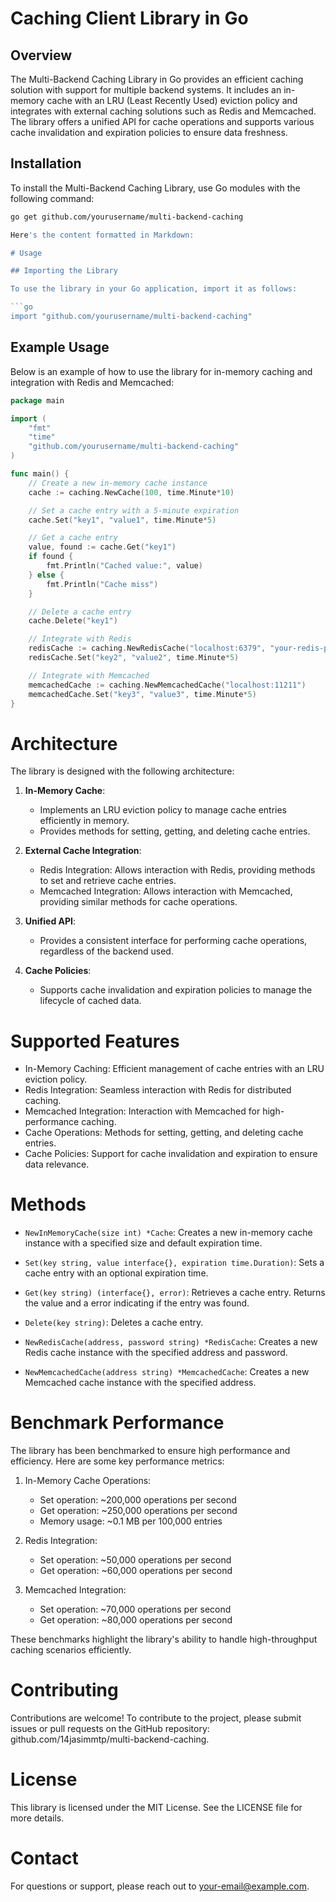 # Caching Client Library in Go

## Overview

The Multi-Backend Caching Library in Go provides an efficient caching solution with support for multiple backend systems. It includes an in-memory cache with an LRU (Least Recently Used) eviction policy and integrates with external caching solutions such as Redis and Memcached. The library offers a unified API for cache operations and supports various cache invalidation and expiration policies to ensure data freshness.

## Installation

To install the Multi-Backend Caching Library, use Go modules with the following command:

```sh
go get github.com/yourusername/multi-backend-caching

Here's the content formatted in Markdown:

# Usage

## Importing the Library

To use the library in your Go application, import it as follows:

```go
import "github.com/yourusername/multi-backend-caching"
```

## Example Usage

Below is an example of how to use the library for in-memory caching and integration with Redis and Memcached:

```go
package main

import (
    "fmt"
    "time"
    "github.com/yourusername/multi-backend-caching"
)

func main() {
    // Create a new in-memory cache instance
    cache := caching.NewCache(100, time.Minute*10)

    // Set a cache entry with a 5-minute expiration
    cache.Set("key1", "value1", time.Minute*5)

    // Get a cache entry
    value, found := cache.Get("key1")
    if found {
        fmt.Println("Cached value:", value)
    } else {
        fmt.Println("Cache miss")
    }

    // Delete a cache entry
    cache.Delete("key1")

    // Integrate with Redis
    redisCache := caching.NewRedisCache("localhost:6379", "your-redis-password")
    redisCache.Set("key2", "value2", time.Minute*5)

    // Integrate with Memcached
    memcachedCache := caching.NewMemcachedCache("localhost:11211")
    memcachedCache.Set("key3", "value3", time.Minute*5)
}
```

# Architecture

The library is designed with the following architecture:

1. **In-Memory Cache**:
   - Implements an LRU eviction policy to manage cache entries efficiently in memory.
   - Provides methods for setting, getting, and deleting cache entries.

2. **External Cache Integration**:
   - Redis Integration: Allows interaction with Redis, providing methods to set and retrieve cache entries.
   - Memcached Integration: Allows interaction with Memcached, providing similar methods for cache operations.

3. **Unified API**:
   - Provides a consistent interface for performing cache operations, regardless of the backend used.

4. **Cache Policies**:
   - Supports cache invalidation and expiration policies to manage the lifecycle of cached data.

# Supported Features

- In-Memory Caching: Efficient management of cache entries with an LRU eviction policy.
- Redis Integration: Seamless interaction with Redis for distributed caching.
- Memcached Integration: Interaction with Memcached for high-performance caching.
- Cache Operations: Methods for setting, getting, and deleting cache entries.
- Cache Policies: Support for cache invalidation and expiration to ensure data relevance.

# Methods

- `NewInMemoryCache(size int) *Cache`:
  Creates a new in-memory cache instance with a specified size and default expiration time.

- `Set(key string, value interface{}, expiration time.Duration)`:
  Sets a cache entry with an optional expiration time.

- `Get(key string) (interface{}, error)`:
  Retrieves a cache entry. Returns the value and a error indicating if the entry was found.

- `Delete(key string)`:
  Deletes a cache entry.

- `NewRedisCache(address, password string) *RedisCache`:
  Creates a new Redis cache instance with the specified address and password.

- `NewMemcachedCache(address string) *MemcachedCache`:
  Creates a new Memcached cache instance with the specified address.

# Benchmark Performance

The library has been benchmarked to ensure high performance and efficiency. Here are some key performance metrics:

1. In-Memory Cache Operations:
   - Set operation: ~200,000 operations per second
   - Get operation: ~250,000 operations per second
   - Memory usage: ~0.1 MB per 100,000 entries

2. Redis Integration:
   - Set operation: ~50,000 operations per second
   - Get operation: ~60,000 operations per second

3. Memcached Integration:
   - Set operation: ~70,000 operations per second
   - Get operation: ~80,000 operations per second

These benchmarks highlight the library's ability to handle high-throughput caching scenarios efficiently.

# Contributing

Contributions are welcome! To contribute to the project, please submit issues or pull requests on the GitHub repository: github.com/14jasimmtp/multi-backend-caching.

# License

This library is licensed under the MIT License. See the LICENSE file for more details.

# Contact

For questions or support, please reach out to your-email@example.com.
